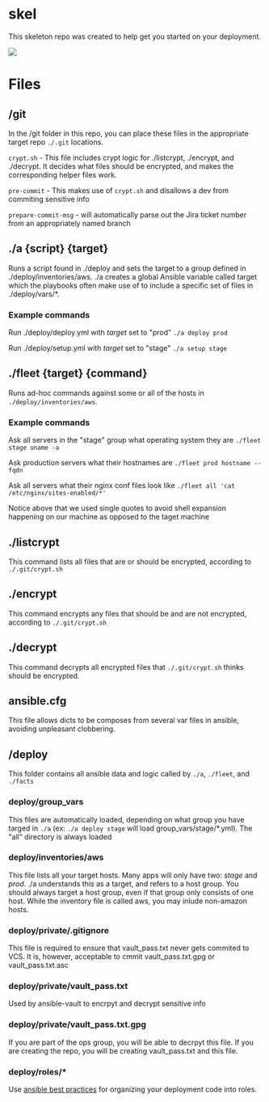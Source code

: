 # skel
This skeleton repo was created to help get you started on your deployment. 

<img src="http://i1015.photobucket.com/albums/af274/thirteen-black-cats/skeleton.png" />

# Files

## /git

In the /git folder in this repo, you can place these files in the appropriate target repo `./.git` locations. 

`crypt.sh` - This file includes crypt logic for ./listcrypt, ./encrypt, and ./decrypt. It decides what files should be encrypted, and makes the corresponding helper files work.

`pre-commit` - This makes use of `crypt.sh` and disallows a dev from commiting sensitive info

`prepare-commit-msg` - will automatically parse out the Jira ticket number from an appropriately named branch

## ./a {script} {target}

Runs a script found in ./deploy and sets the target to a group defined in ./deploy/inventories/aws. ./a creates a global Ansible variable called target which the playbooks often make use of to include a specific set of files in ./deploy/vars/*.

### Example commands

Run ./deploy/deploy.yml with *target* set to "prod"
`./a deploy prod`

Run ./deploy/setup.yml with *target* set to "stage"
`./a setup stage`

## ./fleet {target} {command}

Runs ad-hoc commands against some or all of the hosts in `./deploy/inventories/aws`.

### Example commands

Ask all servers in the "stage" group what operating system they are
`./fleet stage uname -a`

Ask production servers what their hostnames are
`./fleet prod hostname --fqdn`

Ask all servers what their nginx conf files look like
`./fleet all 'cat /etc/nginx/sites-enabled/*'`

Notice above that we used single quotes to avoid shell expansion happening on our machine as opposed to the taget machine

## ./listcrypt
This command lists all files that are or should be encrypted, according to `./.git/crypt.sh`

## ./encrypt
This command encrypts any files that should be and are not encrypted, according to `./.git/crypt.sh`

## ./decrypt
This command decrypts all encrypted files that `./.git/crypt.sh` thinks should be encrypted.

##  ansible.cfg
This file allows dicts to be composes from several var files in ansible, avoiding unpleasant clobbering.

## /deploy

This folder contains all ansible data and logic called by `./a`, `./fleet`, and `./facts`

### deploy/group_vars

This files are automatically loaded, depending on what group you have targed in `./a` (ex: `./a deploy stage` will load group_vars/stage/*.yml). The "all" directory is always loaded

### deploy/inventories/aws

This file lists all your target hosts. Many apps will only have two: *stage* and *prod*. ./a understands this as a target, and refers to a host group. You should always target a host group, even if that group only consists of one host. While the inventory file is called aws, you may inlude non-amazon hosts.

### deploy/private/.gitignore

This file is required to ensure that vault_pass.txt never gets commited to VCS. It is, however, acceptable to cmmit vault_pass.txt.gpg or vault_pass.txt.asc

### deploy/private/vault_pass.txt

Used by ansible-vault to encrpyt and decrypt sensitive info

### deploy/private/vault_pass.txt.gpg

If you are part of the ops group, you will be able to decrpyt this file. If you are creating the repo, you will be creating vault_pass.txt and this file.

### deploy/roles/*

Use [ansible best practices](http://docs.ansible.com/ansible/playbooks_roles.html) for organizing your deployment code into roles.

